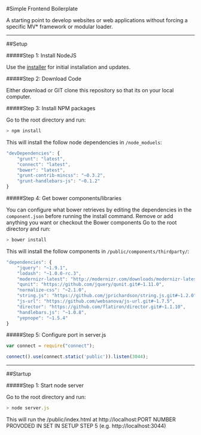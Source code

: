 #Simple Frontend Boilerplate

A starting point to develop websites or web applications without forcing a specific MV* framework or modular loader.

---

##Setup

#####Step 1: Install NodeJS

Use the [installer](http://nodejs.org/download/) for initial installation and updates.

#####Step 2: Download Code

Either download or GIT clone this repository so that its on your local computer.

#####Step 3: Install NPM packages

Go to the root directory and run:

```js
> npm install
```

This will install the follow node dependencies in `/node_moduels`:

```js
"devDependencies": {
    "grunt": "latest",
    "connect": "latest",
    "bower": "latest",
    "grunt-contrib-mincss": "~0.3.2",
    "grunt-handlebars-js": "~0.1.2"
}
```

#####Step 4: Get bower components/libraries

You can configure what bower retrieves by editing the dependencies in the `component.json` before running the install command. Remove or add anything you want or checkout the Bower components
Go to the root directory and run:

```js
> bower install
```

This will install the follow components in `/public/components/thirdparty/`:

```js
"dependencies": {
    "jquery": "~1.9.1",
    "lodash": "~1.0.0-rc.3",
    "modernizr-latest": "http://modernizr.com/downloads/modernizr-latest.js",
    "qunit": "https://github.com/jquery/qunit.git#~1.11.0",
    "normalize-css": "~2.1.0",
    "string.js": "https://github.com/jprichardson/string.js.git#~1.2.0",
    "js-url": "https://github.com/websanova/js-url.git#~1.7.5",
    "director": "https://github.com/flatiron/director.git#~1.1.10",
    "handlebars.js": "~1.0.8",
    "yepnope": "~1.5.4"
}
```

#####Step 5: Configure port in server.js


```js
var connect = require("connect");

connect().use(connect.static('public')).listen(3044);
```

---

##Startup

#####Step 1: Start node server

Go to the root directory and run:


```js
> node server.js
```

This will run the /public/index.html at http://localhost:PORT NUMBER PROVODED IN SET IN SETUP STEP 5 (e.g. http://localhost:3044)

